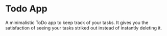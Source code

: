 # Todo App
A minimalistic ToDo app to keep track of your tasks. It gives you the satisfaction of seeing your tasks striked out instead of instantly deleting it.
